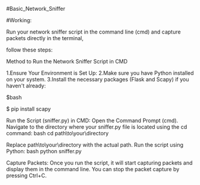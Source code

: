 #Basic_Network_Sniffer

#Working:

Run your network sniffer script in the command line (cmd) and capture packets directly in the terminal, 

follow these steps:

Method to Run the Network Sniffer Script in CMD

1.Ensure Your Environment is Set Up:
2.Make sure you have Python installed on your system.
3.Install the necessary packages (Flask and Scapy) if you haven't already:

$bash

$ pip install  scapy


Run the Script (sniffer.py)  in CMD:
Open the Command Prompt (cmd).
Navigate to the directory where your sniffer.py file is located using the cd command:
bash
cd path\to\your\directory

Replace path\to\your\directory with the actual path.
Run the script using Python:
bash
python sniffer.py

Capture Packets:
Once you run the script, it will start capturing packets and display them in the command line.
You can stop the packet capture by pressing Ctrl+C.
